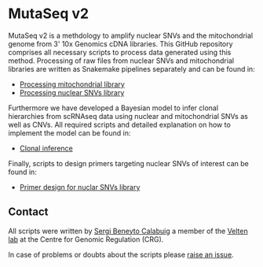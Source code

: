 # MutaSeq v2

MutaSeq v2 is a methdology to amplify nuclear SNVs and the mitochondrial genome from 3' 10x Genomics cDNA libraries. This GitHub repository comprises all necessary scripts to process data generated using this method. Processing of raw files from nuclear SNVs and mitochondrial libraries are written as Snakemake pipelines separately and can be found in:

* [Processing mitochondrial library](library_processing/mitochondrial_library)
* [Processing nuclear SNVs library](library_processing/nuclearSNVs_library)

Furthermore we have developed a Bayesian model to infer clonal hierarchies from scRNAseq data using nuclear and mitochondrial SNVs as well as CNVs. All required scripts and detailed explanation on how to implement the model can be found in:

* [Clonal inference](clonal_inference)

Finally, scripts to design primers targeting nuclear SNVs of interest can be found in:

* [Primer design for nuclar SNVs library](primer_design)

## Contact

All scripts were written by [Sergi Beneyto Calabuig](https://www.crg.eu/en/group-members/sergi-beneyto-calabuig) a member of the [Velten lab](https://www.crg.eu/en/programmes-groups/velten-lab) at the Centre for Genomic Regulation (CRG). 

In case of problems or doubts about the scripts please [raise an issue](https://github.com/veltenlab/MutaSeq-v2/issues/new).
